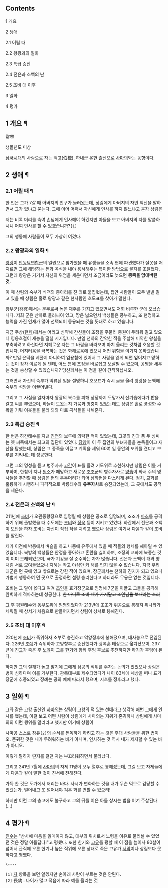 ## Contents

    

1 개요

2 생애

    

2.1 어릴 때

2.2 왕광과의 일화

2.3 특급 승진

2.4 전은과 소백의 난

2.5 조비 대 이후

3 일화

4 평가

## 1 개요 ¶

常林  

  

생몰년도 미상  

  

[삼국시대](%EC%82%BC%EA%B5%AD%EC%8B%9C%EB%8C%80.md)의 사람으로 자는 백고(伯槐). 하내군 온현
출신으로 [사마의](%EC%82%AC%EB%A7%88%EC%9D%98.md)와는 동향이다.

## 2 생애 ¶

### 2.1 어릴 때 ¶

한 번은 그가 7살 때 아버지의 친구가 놀러왔는데, 상림에게 아버지의 자인 백선을 말하면서 그가 있냐고 묻는다. 그에 이어 어째서 자신에게
인사를 하지 않느냐고 묻자 상림은  

저는 비록 머리를 숙여 손님에게 인사해야 하겠지만 아들을 보고 아버지의 자를 말씀하시니 어찌 인사를 할 수 있겠습니까?`[1]`

그의 행동에 사람들이 모두 가상히 여겼다.

### 2.2 왕광과의 일화 ¶

[왕광](%EC%99%95%EA%B4%91.md)이 [반동탁연합군](%EB%B0%98%EB%8F%99%ED%83%81%20%EC%97%B0%ED%95%A9%EA%B5%B0.md)의 일원으로
참가했을 때 유생들을 소속 현에 파견했다가 잘못을 저지르면 그에 해당하는 돈과 곡식을 내야 용서해주는 특이한 방법으로 물자를 조달했다.
그런데 왕광은 거기서 자신의 위엄을 세운다면서 조금이라도 늦으면 **종족을 없애버린 것**.

  

이 때 상림의 숙부가 식객의 종아리를 친 죄로 붙잡혔는데, 집안 사람들이 모두 벌벌 떨고 있을 때 상림은 홀로 왕광과 같은 현사람인 호모표를
찾아가 말한다.  

  

왕부군(왕광)께서는 문무로써 높은 재주를 가지고 있으면서도 저희 비루한 군에 오셨습니다. 저희 군은 산하로 둘러싸여 있고, 땅은 넓으면서
백성들은 풍부하고, 또 현명하고 능력을 가진 인재가 많아 선택되어 등용되는 것을 뜻대로 하고 있습니다.  
  
지금 주상([헌제](%ED%97%8C%EC%A0%9C.md))께서는 어리고 심약해 간신들이 조정을 주물러 중원이 두려워 떨고 있으니
영웅호걸이 재능을 떨칠 시기입니다. 만일 천하의 간악한 적을 주살해 미약한 왕실을 부축하려고 하신다면 지혜로운 자는 그 바람을 바라보며 마치
울리는 것처럼 호응할 것입니다. 어지러움을 극복하는 것은 화해로움에 있으니 어떤 위험을 이기지 못하겠습니까? 만일 은덕을 베풀지 아니하여
임용함에 있어서 그 사람을 잃게 되면 엎어지고 망하는 것이 장차 이르게 될 텐데, 어느 틈에 조정을 바로잡고 보살필 수 있으며, 공명을
세우는 것을 숭상할 수 있겠습니까? 당신께서는 이 점을 깊이 간직하십시오.

그러면서 자신의 숙부가 억류된 일을 설명하니 호모표가 즉시 글을 올려 왕광을 문책해 숙부의 석방을 이끌어낸다.

  

그리고 그 사실을 알자마자 왕광의 복수를 피해 상당까지 도망가서 산기슭에다가 밭을 갈고 씨를 뿌렸으며, 하늘이 도왔는지 가뭄과 병충이
있었는데도 상림은 홀로 풍성한 수확을 거둬 이웃들을 불러 되와 마로 곡식들을 나눠준다.  

### 2.3 특급 승진 ¶

한 번은 하간태수를 지낸 [진연](%EC%A7%84%EC%97%B0.md)의 보루에 의탁한 적이 있었는데, 그곳의 진과 풍 두 성씨는
옛 씨족에서는 최고의 집단이 있었다. [장양](%EC%9E%A5%EC%96%91#s-1.md)이 이 두 집안의 부녀자들을 눈독들이고
재산을 탐했는데, 상림은 그 종족을 이끌고 계획을 세워 60여 일 동안의 포위를 견디고 보루를 지켜내는데 성공한다.

  

그런 그의 명성을 듣고 병주자사 [고간](%EA%B3%A0%EA%B0%84.md)이 표를 올려 기도위로 추천하지만 상림은 이를
거부하며, 한참이 지나 [원소](%EC%9B%90%EC%86%8C.md)가 패망하고 새로운
[조조](%EC%A1%B0%EC%A1%B0.md)군의 병주자사로 [양습](%EC%96%91%EC%8A%B5.md)이 와서 주의
명사들을 추천할 때 상림은 현의 우두머리가 되어 남화현을 다스리게 된다. 정치, 교화를 훌륭하게 시행하니 파격적으로 박릉태수와
**유주자사**로 승진되었는데, 그 곳에서도 공적을 세운다.

### 2.4 전은과 소백의 난 ¶

211년에 [조비](%EC%A1%B0%EB%B9%84.md)가 오관중랑장으로 임명될 때 상림은 공조로 임명되며, 조조가
[마초](%EB%A7%88%EC%B4%88.md)를 공격하기 위해 출발했을 때 수도에는
[조비](%EC%A1%B0%EB%B9%84.md)와 [정욱](%EC%A0%95%EC%9A%B1.md) 등이 지키고 있었다.
하간에서 전은과 소백이 모반을 하자 조비는 자신이 직접 적을 치려고 했으나 상림은 여기서 다음과 같이 조비를 말린다.  

제가 이전에 박릉에서 벼슬을 하고 나중에 유주에서 있을 때 적들의 형세를 헤아릴 수 있었습니다. 북방의 백성들은 안정을 좋아하고 혼란을
싫어하며, 조정의 교화에 복종한 것이 이미 오래되었으며, 국가 기강을 잘 준수하는 자가 많습니다. 전은과 소백이 개와 양처럼 서로
모여들었으나 지혜는 작고 야심만 커 해를 입지 않을 수 없습니다. 지금 우리 대군은 먼 곳에 있고 밖으로는 강한 적이 있으며, 장군께서는
천하의 진지가 되고 있으니 가볍게 행동하여 먼 곳으로 출정하면 설령 승리한다고 하더라도 무용은 없는 것입니다.  

조비는 그 말이 옳다고 여겨 [조인](%EC%A1%B0%EC%9D%B8.md)을 효기장군으로 임명해 7군을 이끌고 그들을 공격해
완벽하게 격파하는데 성공한다. <del>한 마디로 조비 네가 가지말고 조인님을 보내라는 소리</del>

  

그 후 평원태수와 동부도위에 임명되었다가 213년에 조조가 위공으로 봉해져 위나라가 세워질 때 상서가 처음으로 만들어지면서 상림이 상서로
봉해진다.  

### 2.5 조비 대 이후 ¶

220년에 [조비](%EC%A1%B0%EB%B9%84.md)가 즉위하자 소부로 승진하고 악양정후에 봉해졌으며, 대사농으로 전임된다.
226년 [조예](%EC%A1%B0%EC%98%88.md)가 즉위하자 고양향후로 승진했다가 광록훈 태상으로 옮겨졌으며, 237년에
[진교](%EC%A7%84%EA%B5%90.md)가 죽은 후 [노육](%EB%85%B8%EC%9C%A1.md)이 그를
[한기](%ED%95%9C%EA%B8%B0#s-1.md)와 함께 후임 후보로 추천하지만 하기가 후임이 된다.

  

하지만 그의 절개가 높고 맑기에 그에게 삼공의 직위를 주자는 논의가 있었으나 상림은 병이 심하다며 이를 거부한다. 광록대부로 제수되었다가
나이 83세에 세상을 떠나 표기장군에 추증되었고 장례는 공의 예에 따라서 했으며, 시호를 정후라고 했다.  

## 3 일화 ¶

그와 같은 고향 출신인 [사마의](%EC%82%AC%EB%A7%88%EC%9D%98.md)는 상림이 고향의 덕 있는 선배라고 생각해
매번 그에게 인사를 했는데, 이걸 보고 어떤 사람이 상림에게 사마의는 지위가 존귀하니 상림에게 사마의의 이런 행위를 말리라고 했지만 여기에
상림이  

사마공 스스로 장유`[2]`의 순서를 돈독하게 하려고 하는 것은 후대 사람들을 위한 법이오. 존귀한 것은 내가 두려워하는 바가 아니며,
인사하는 것 역시 내가 제지할 수 있는 바가 아니오.

이렇게 말하자 딴지를 걸던 자는 부끄러워하면서 물러났다.

  

그리고 241년 7월에 [사마의](%EC%82%AC%EB%A7%88%EC%9D%98.md)의 자제 11명이 모두 열후로 봉해졌는데,
그걸 보고 자제들에게 다음과 같이 말한 것이 진서에 전해진다.  

가득 찬 것은 도가에서 꺼리는 바다. 사시가 변화하는 것을 내가 무슨 덕으로 감당할 수 있겠는가. 덜어내고 또 덜어내야 겨우 화를 면할 수
있으리!  

하지만 이런 그의 충고에도 불구하고 그의 뒤를 이은 아들 상시는 법을 어겨 주살된다(…)

## 4 평가 ¶

[진수](%EC%A7%84%EC%88%98.md)는 "삼사에 마음을 얽매이지 않고, 대부의 위치로서 노령을 이유로 물러날 수 있었던
것은 정말 아름답다!"고 평했다. 또한 한기와 [고유](%EA%B3%A0%EC%9C%A0.md)를 평할 때 이 점을 높이사 80살이
넘어서 관직에 오른 한기나 높은 직위에 오른 상태로 죽은 고유가 [서막](%EC%84%9C%EB%A7%89.md)이나 상림보다 못하다고
평했다.

`\----`

`[1]` [자](%EC%9E%90.md) 항목을 보면 알겠지만 손아래 사람이 부르는 것은 안된다.  
`[2]` 長幼 : 나이가 많고 적음에 따라 예를 올리는 것

